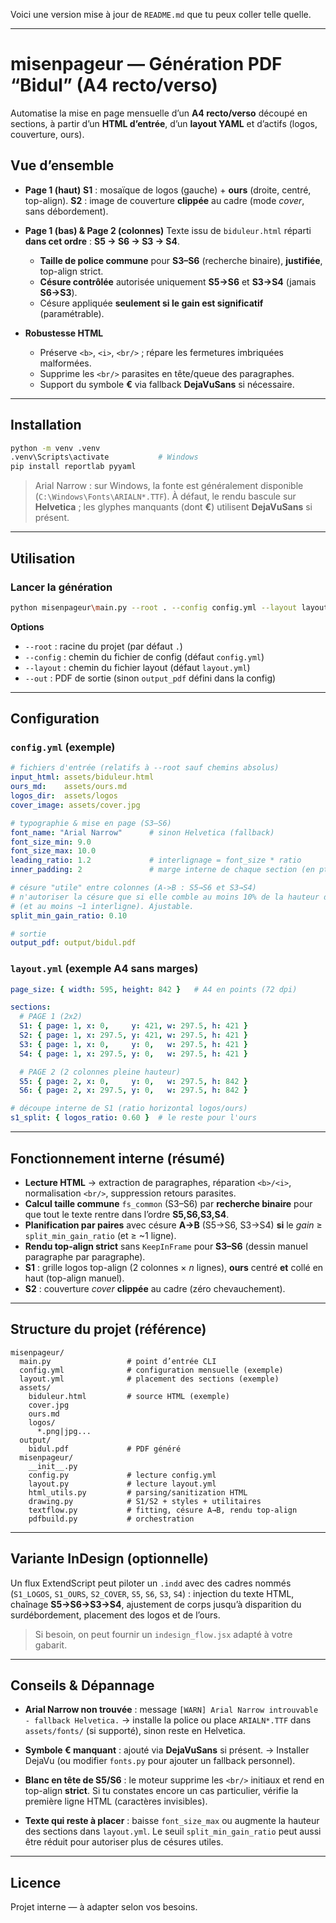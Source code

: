 Voici une version mise à jour de `README.md` que tu peux coller telle quelle.

---

# misenpageur — Génération PDF “Bidul” (A4 recto/verso)

Automatise la mise en page mensuelle d’un **A4 recto/verso** découpé en sections, à partir d’un **HTML d’entrée**, d’un **layout YAML** et d’actifs (logos, couverture, ours).

## Vue d’ensemble

* **Page 1 (haut)**
  **S1** : mosaïque de logos (gauche) + **ours** (droite, centré, top-align).
  **S2** : image de couverture **clippée** au cadre (mode *cover*, sans débordement).

* **Page 1 (bas) & Page 2 (colonnes)**
  Texte issu de `biduleur.html` réparti **dans cet ordre** : **S5 → S6 → S3 → S4**.

  * **Taille de police commune** pour **S3–S6** (recherche binaire), **justifiée**, top-align strict.
  * **Césure contrôlée** autorisée uniquement **S5→S6** et **S3→S4** (jamais **S6→S3**).
  * Césure appliquée **seulement si le gain est significatif** (paramétrable).

* **Robustesse HTML**

  * Préserve `<b>`, `<i>`, `<br/>` ; répare les fermetures imbriquées malformées.
  * Supprime les `<br/>` parasites en tête/queue des paragraphes.
  * Support du symbole **€** via fallback **DejaVuSans** si nécessaire.

---

## Installation

```bash
python -m venv .venv
.venv\Scripts\activate           # Windows
pip install reportlab pyyaml
```

> Arial Narrow : sur Windows, la fonte est généralement disponible (`C:\Windows\Fonts\ARIALN*.TTF`).
> À défaut, le rendu bascule sur **Helvetica** ; les glyphes manquants (dont **€**) utilisent **DejaVuSans** si présent.

---

## Utilisation

### Lancer la génération

```bash
python misenpageur\main.py --root . --config config.yml --layout layout.yml --out output\bidul.pdf
```

**Options**

* `--root` : racine du projet (par défaut `.`)
* `--config` : chemin du fichier de config (défaut `config.yml`)
* `--layout` : chemin du fichier layout (défaut `layout.yml`)
* `--out` : PDF de sortie (sinon `output_pdf` défini dans la config)

---

## Configuration

### `config.yml` (exemple)

```yaml
# fichiers d'entrée (relatifs à --root sauf chemins absolus)
input_html: assets/biduleur.html
ours_md:    assets/ours.md
logos_dir:  assets/logos
cover_image: assets/cover.jpg

# typographie & mise en page (S3–S6)
font_name: "Arial Narrow"      # sinon Helvetica (fallback)
font_size_min: 9.0
font_size_max: 10.0
leading_ratio: 1.2             # interlignage = font_size * ratio
inner_padding: 2               # marge interne de chaque section (en pt)

# césure "utile" entre colonnes (A->B : S5→S6 et S3→S4)
# n'autoriser la césure que si elle comble au moins 10% de la hauteur de la section A
# (et au moins ~1 interligne). Ajustable.
split_min_gain_ratio: 0.10

# sortie
output_pdf: output/bidul.pdf
```

### `layout.yml` (exemple A4 sans marges)

```yaml
page_size: { width: 595, height: 842 }   # A4 en points (72 dpi)

sections:
  # PAGE 1 (2x2)
  S1: { page: 1, x: 0,     y: 421, w: 297.5, h: 421 }
  S2: { page: 1, x: 297.5, y: 421, w: 297.5, h: 421 }
  S3: { page: 1, x: 0,     y: 0,   w: 297.5, h: 421 }
  S4: { page: 1, x: 297.5, y: 0,   w: 297.5, h: 421 }

  # PAGE 2 (2 colonnes pleine hauteur)
  S5: { page: 2, x: 0,     y: 0,   w: 297.5, h: 842 }
  S6: { page: 2, x: 297.5, y: 0,   w: 297.5, h: 842 }

# découpe interne de S1 (ratio horizontal logos/ours)
s1_split: { logos_ratio: 0.60 }  # le reste pour l'ours
```

---

## Fonctionnement interne (résumé)

* **Lecture HTML** → extraction de paragraphes, réparation `<b>/<i>`, normalisation `<br/>`, suppression retours parasites.
* **Calcul taille commune** `fs_common` (S3–S6) par **recherche binaire** pour que tout le texte rentre dans l’ordre **S5,S6,S3,S4**.
* **Planification par paires** avec césure **A→B** (S5→S6, S3→S4) **si** le *gain* ≥ `split_min_gain_ratio` (et ≥ \~1 ligne).
* **Rendu top-align strict** sans `KeepInFrame` pour **S3–S6** (dessin manuel paragraphe par paragraphe).
* **S1** : grille logos top-align (2 colonnes × *n* lignes), **ours** centré **et** collé en haut (top-align manuel).
* **S2** : couverture *cover* **clippée** au cadre (zéro chevauchement).

---

## Structure du projet (référence)

```
misenpageur/
  main.py                 # point d’entrée CLI
  config.yml              # configuration mensuelle (exemple)
  layout.yml              # placement des sections (exemple)
  assets/
    biduleur.html         # source HTML (exemple)
    cover.jpg
    ours.md
    logos/
      *.png|jpg...
  output/
    bidul.pdf             # PDF généré
  misenpageur/
    __init__.py
    config.py             # lecture config.yml
    layout.py             # lecture layout.yml
    html_utils.py         # parsing/sanitization HTML
    drawing.py            # S1/S2 + styles + utilitaires
    textflow.py           # fitting, césure A→B, rendu top-align
    pdfbuild.py           # orchestration
```

---

## Variante InDesign (optionnelle)

Un flux ExtendScript peut piloter un `.indd` avec des cadres nommés (`S1_LOGOS`, `S1_OURS`, `S2_COVER`, `S5`, `S6`, `S3`, `S4`) : injection du texte HTML, chaînage **S5→S6→S3→S4**, ajustement de corps jusqu’à disparition du surdébordement, placement des logos et de l’ours.

> Si besoin, on peut fournir un `indesign_flow.jsx` adapté à votre gabarit.

---

## Conseils & Dépannage

* **Arial Narrow non trouvée** : message `[WARN] Arial Narrow introuvable - fallback Helvetica.`
  → installe la police ou place `ARIALN*.TTF` dans `assets/fonts/` (si supporté), sinon reste en Helvetica.

* **Symbole € manquant** : ajouté via **DejaVuSans** si présent.
  → Installer DejaVu (ou modifier `fonts.py` pour ajouter un fallback personnel).

* **Blanc en tête de S5/S6** : le moteur supprime les `<br/>` initiaux et rend en top-align **strict**.
  Si tu constates encore un cas particulier, vérifie la première ligne HTML (caractères invisibles).

* **Texte qui reste à placer** : baisse `font_size_max` ou augmente la hauteur des sections dans `layout.yml`.
  Le seuil `split_min_gain_ratio` peut aussi être réduit pour autoriser plus de césures utiles.

---

## Licence

Projet interne — à adapter selon vos besoins.
